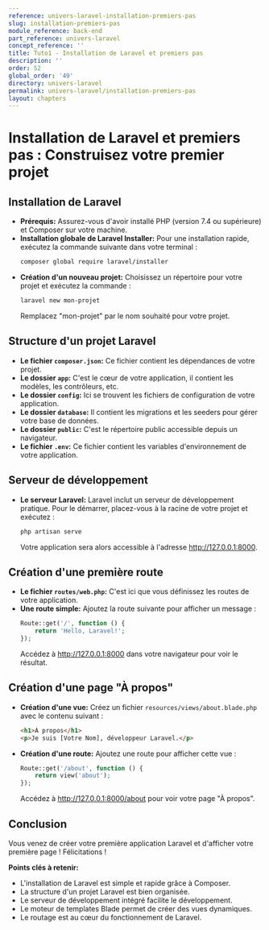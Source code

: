 ```yaml
---
reference: univers-laravel-installation-premiers-pas
slug: installation-premiers-pas
module_reference: back-end
part_reference: univers-laravel
concept_reference: ''
title: Tuto1 - Installation de Laravel et premiers pas
description: ''
order: 52
global_order: '49'
directory: univers-laravel
permalink: univers-laravel/installation-premiers-pas
layout: chapters
---
```


#  Installation de Laravel et premiers pas : Construisez votre premier projet

## Installation de Laravel
* **Prérequis:** Assurez-vous d'avoir installé PHP (version 7.4 ou supérieure) et Composer sur votre machine.
* **Installation globale de Laravel Installer:** Pour une installation rapide, exécutez la commande suivante dans votre terminal :
  ```bash
  composer global require laravel/installer
  ```
* **Création d'un nouveau projet:** Choisissez un répertoire pour votre projet et exécutez la commande :
  ```bash
  laravel new mon-projet
  ```
  Remplacez "mon-projet" par le nom souhaité pour votre projet.

## Structure d'un projet Laravel
* **Le fichier `composer.json`:** Ce fichier contient les dépendances de votre projet.
* **Le dossier `app`:** C'est le cœur de votre application, il contient les modèles, les contrôleurs, etc.
* **Le dossier `config`:** Ici se trouvent les fichiers de configuration de votre application.
* **Le dossier `database`:** Il contient les migrations et les seeders pour gérer votre base de données.
* **Le dossier `public`:** C'est le répertoire public accessible depuis un navigateur.
* **Le fichier `.env`:** Ce fichier contient les variables d'environnement de votre application.

## Serveur de développement
* **Le serveur Laravel:** Laravel inclut un serveur de développement pratique. Pour le démarrer, placez-vous à la racine de votre projet et exécutez :
  ```bash
  php artisan serve
  ```
  Votre application sera alors accessible à l'adresse http://127.0.0.1:8000.

## Création d'une première route
* **Le fichier `routes/web.php`:** C'est ici que vous définissez les routes de votre application.
* **Une route simple:** Ajoutez la route suivante pour afficher un message :
  ```php
  Route::get('/', function () {
      return 'Hello, Laravel!';
  });
  ```
  Accédez à http://127.0.0.1:8000 dans votre navigateur pour voir le résultat.

## Création d'une page "À propos"
* **Création d'une vue:** Créez un fichier `resources/views/about.blade.php` avec le contenu suivant :
  ```html
  <h1>À propos</h1>
  <p>Je suis [Votre Nom], développeur Laravel.</p>
  ```
* **Création d'une route:** Ajoutez une route pour afficher cette vue :
  ```php
  Route::get('/about', function () {
      return view('about');
  });
  ```
  Accédez à http://127.0.0.1:8000/about pour voir votre page "À propos".

## Conclusion
Vous venez de créer votre première application Laravel et d'afficher votre première page ! Félicitations ! 

**Points clés à retenir:**
* L'installation de Laravel est simple et rapide grâce à Composer.
* La structure d'un projet Laravel est bien organisée.
* Le serveur de développement intégré facilite le développement.
* Le moteur de templates Blade permet de créer des vues dynamiques.
* Le routage est au cœur du fonctionnement de Laravel.

